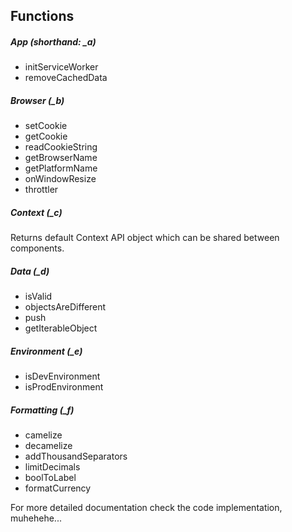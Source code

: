 ## Functions

##### App (shorthand: _a)
- initServiceWorker
- removeCachedData

##### Browser (_b)
- setCookie
- getCookie
- readCookieString
- getBrowserName
- getPlatformName
- onWindowResize
- throttler

##### Context (_c)
Returns default Context API object which can be shared between components.

##### Data (_d)
- isValid
- objectsAreDifferent
- push
- getIterableObject

##### Environment (_e)
- isDevEnvironment
- isProdEnvironment

##### Formatting (_f)
- camelize
- decamelize
- addThousandSeparators
- limitDecimals
- boolToLabel
- formatCurrency


For more detailed documentation check the code implementation, muhehehe... 
